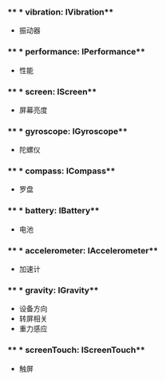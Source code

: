 ### ** * vibration: IVibration**
- 振动器


### ** * performance: IPerformance**
- 性能


### ** * screen: IScreen**
- 屏幕亮度


### ** * gyroscope: IGyroscope**
- 陀螺仪


### ** * compass: ICompass**
- 罗盘


### ** * battery: IBattery**
- 电池


### ** * accelerometer: IAccelerometer**
- 加速计


### ** * gravity: IGravity**
- 设备方向
- 转屏相关
- 重力感应


### ** * screenTouch: IScreenTouch**
- 触屏


